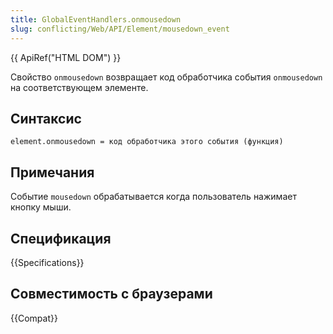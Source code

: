 ```yaml
---
title: GlobalEventHandlers.onmousedown
slug: conflicting/Web/API/Element/mousedown_event
---
```


{{ ApiRef("HTML DOM") }}

Свойство `onmousedown` возвращает код обработчика события `onmousedown` на соответствующем элементе.

## Синтаксис

```
element.onmousedown = код обработчика этого события (функция)
```

## Примечания

Событие `mousedown` обрабатывается когда пользователь нажимает кнопку мыши.

## Спецификация

{{Specifications}}

## Совместимость с браузерами

{{Compat}}
